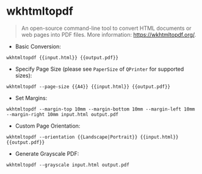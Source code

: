 # wkhtmltopdf

> An open-source command-line tool to convert HTML documents or web pages into PDF files.
> More information: <https://wkhtmltopdf.org/>.

- Basic Conversion:

`wkhtmltopdf {{input.html}} {{output.pdf}}`

- Specify Page Size (please see `PaperSize` of `QPrinter` for supported sizes):

`wkhtmltopdf --page-size {{A4}} {{input.html}} {{output.pdf}}`

- Set Margins:

`wkhtmltopdf --margin-top 10mm --margin-bottom 10mm --margin-left 10mm --margin-right 10mm input.html output.pdf`

- Custom Page Orientation:

`wkhtmltopdf --orientation {{Landscape|Portrait}} {{input.html}} {{output.pdf}}`

- Generate Grayscale PDF:

`wkhtmltopdf --grayscale input.html output.pdf`
